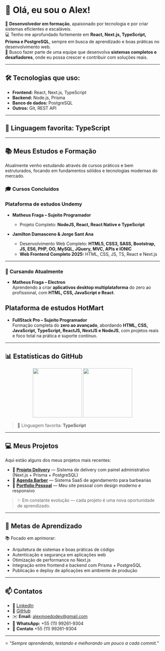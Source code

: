 # 👋 Olá, eu sou o Alex!

🚀 **Desenvolvedor em formação**, apaixonado por tecnologia e por criar sistemas eficientes e escaláveis.  
💻 Tenho me aprofundado fortemente em **React, Next.js, TypeScript, Prisma e PostgreSQL**, sempre em busca de aprendizado e boas práticas no desenvolvimento web.  
🎯 Busco fazer parte de uma equipe que desenvolva **sistemas completos e desafiadores**, onde eu possa crescer e contribuir com soluções reais.

---

## 🛠️ Tecnologias que uso:
- **Frontend:** React, Next.js, TypeScript  
- **Backend:** Node.js, Prisma  
- **Banco de dados:** PostgreSQL  
- **Outros:** Git, REST API

---

## 🧠 Linguagem favorita: **TypeScript**

---

## 📚 Meus Estudos e Formação

Atualmente venho estudando através de cursos práticos e bem estruturados, focando em fundamentos sólidos e tecnologias modernas do mercado.  

### 🎓 **Cursos Concluídos**
### Plataforma de estudos Undemy 
- **Matheus Fraga – Sujeito Programador**
  - Projeto Completo: **NodeJS, React, React Native e TypeScript**

- **Jamilton Damasceno & Jorge Sant Ana**
  - Desenvolvimento Web Completo: **HTML5, CSS3, SASS, Bootstrap, JS, ES6, PHP, OO, MySQL, JQuery, MVC, APIs e IONIC**
  - **Web Frontend Completo 2025:** HTML, CSS, JS, TS, React e Next.js

---

### 🚀 **Cursando Atualmente**
- **Matheus Fraga – Electron**  
  Aprendendo a criar **aplicativos desktop multiplataforma** do zero ao profissional, com **HTML, CSS, JavaScript e React**.


## Plataforma de estudos HotMart
- **FullStack Pro – Sujeito Programador**  
  Formação completa do **zero ao avançado**, abordando **HTML, CSS, JavaScript, TypeScript, ReactJS, NextJS e NodeJS**, com projetos reais e foco total na prática e suporte contínuo.

---

## 📊 Estatísticas do GitHub

<div align="center">
  <img height="160em" src="https://github-readme-stats.vercel.app/api?username=alexmoedodev&show_icons=true&theme=radical&count_private=true" />
  <img height="160em" src="https://github-readme-stats.vercel.app/api/top-langs/?username=alexmoedodev&layout=compact&theme=radical&langs_count=6" />
</div>

> 🧠 Linguagem favorita: **TypeScript**

---

## 💻 Meus Projetos

Aqui estão alguns dos meus projetos mais recentes:  

- 🔗 [**Projeto Delivery**](https://github.com/alexmoedodev/projeto-delivery) — Sistema de delivery com painel administrativo (Next.js + Prisma + PostgreSQL)  
- 🔗 [**Agenda Barber**](https://github.com/alexmoedodev/agenda-barber) — Sistema SaaS de agendamento para barbearias  
- 🔗 [**Portfolio Pessoal**](https://github.com/alexmoedodev/portfolio) — Meu site pessoal com design moderno e responsivo  

> ✨ Em constante evolução — cada projeto é uma nova oportunidade de aprendizado.

---

## 🎯 Metas de Aprendizado

📚 Focado em aprimorar:
- Arquitetura de sistemas e boas práticas de código  
- Autenticação e segurança em aplicações web  
- Otimização de performance no Next.js  
- Integração entre frontend e backend com Prisma + PostgreSQL  
- Publicação e deploy de aplicações em ambiente de produção

---

## 📫 Contatos

<div align="left">

- 💼 [LinkedIn](https://linkedin.com/in/alexmoedodev)  
- 🧠 [GitHub](https://github.com/alexmoedodev)  
- ✉️ **Email:** alexmoedodev@gmail.com  
- 📱 **WhatsApp:** +55 (11) 99261-9304  
- 📲 **Contato**   +55 (11) 99261-9304

</div>

---

⭐ _“Sempre aprendendo, testando e melhorando um pouco a cada commit.”_

